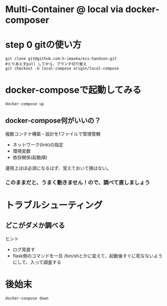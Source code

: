 Multi-Container @ local via docker-composer
====

# step 0 gitの使い方

```
git clone git@github.com:h-imaoka/ecs-handson.git
#とりあえずpull してから、ブランチ切り替え
git checkout -b local-compose origin/local-compose
```

# docker-composeで起動してみる
`docker-compose up`
## docker-compose何がいいの？
複数コンテナ構築・設計を1ファイルで管理管轄

- ネットワーク(link)の指定
- 環境変数
- 依存関係(起動順)

運用上ほぼ必須になるはず、覚えておいて損はない。

### このままだと、うまく動きません！ので、調べて直しましょう

# トラブルシューティング
## どこがダメか調べる
ヒント
- ログ見直す
- flask側のコマンドを一旦 /bin/shとかに変えて、起動後すぐに死なないようにして、入って調査する

# 後始末
`docker-conpose down`
